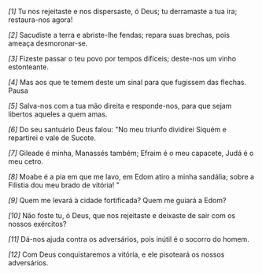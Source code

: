 *[1]* Tu nos rejeitaste e nos dispersaste, ó Deus; tu derramaste a tua ira; restaura-nos agora!

*[2]* Sacudiste a terra e abriste-lhe fendas; repara suas brechas, pois ameaça desmoronar-se.

*[3]* Fizeste passar o teu povo por tempos difíceis; deste-nos um vinho estonteante.

*[4]* Mas aos que te temem deste um sinal para que fugissem das flechas. Pausa

*[5]* Salva-nos com a tua mão direita e responde-nos, para que sejam libertos aqueles a quem amas.

*[6]* Do seu santuário Deus falou: "No meu triunfo dividirei Siquém e repartirei o vale de Sucote.

*[7]* Gileade é minha, Manassés também; Efraim é o meu capacete, Judá é o meu cetro.

*[8]* Moabe é a pia em que me lavo, em Edom atiro a minha sandália; sobre a Filístia dou meu brado de vitória! "

*[9]* Quem me levará à cidade fortificada? Quem me guiará a Edom?

*[10]* Não foste tu, ó Deus, que nos rejeitaste e deixaste de sair com os nossos exércitos?

*[11]* Dá-nos ajuda contra os adversários, pois inútil é o socorro do homem.

*[12]* Com Deus conquistaremos a vitória, e ele pisoteará os nossos adversários.

